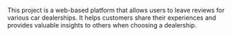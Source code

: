 This project is a web-based platform that allows users to leave reviews for various car dealerships. It helps customers share their experiences and provides valuable insights to others when choosing a dealership.
